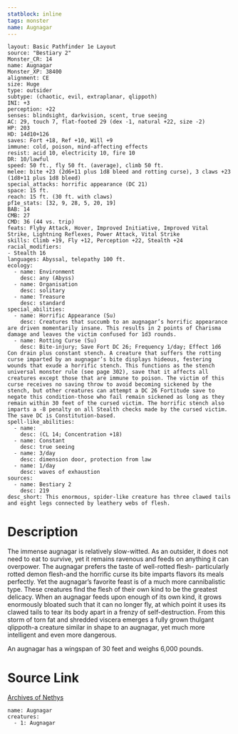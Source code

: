 ```yaml
---
statblock: inline
tags: monster
name: Augnagar
---
```

```statblock
layout: Basic Pathfinder 1e Layout
source: "Bestiary 2"
Monster_CR: 14
name: Augnagar
Monster_XP: 38400
alignment: CE
size: Huge
type: outsider
subtype: (chaotic, evil, extraplanar, qlippoth)
INI: +3
perception: +22
senses: blindsight, darkvision, scent, true seeing
AC: 29, touch 7, flat-footed 29 (dex -1, natural +22, size -2)
HP: 203
HD: 14d10+126
saves: Fort +18, Ref +10, Will +9
immune: cold, poison, mind-affecting effects
resist: acid 10, electricity 10, fire 10
DR: 10/lawful
speed: 50 ft., fly 50 ft. (average), climb 50 ft.
melee: bite +23 (2d6+11 plus 1d8 bleed and rotting curse), 3 claws +23 (1d8+11 plus 1d8 bleed)
special_attacks: horrific appearance (DC 21)
space: 15 ft.
reach: 15 ft. (30 ft. with claws)
pf1e_stats: [32, 9, 28, 5, 20, 19]
BAB: 14
CMB: 27
CMD: 36 (44 vs. trip)
feats: Flyby Attack, Hover, Improved Initiative, Improved Vital Strike, Lightning Reflexes, Power Attack, Vital Strike
skills: Climb +19, Fly +12, Perception +22, Stealth +24
racial_modifiers:
- Stealth 16
languages: Abyssal, telepathy 100 ft.
ecology:
  - name: Environment
    desc: any (Abyss)
  - name: Organisation
    desc: solitary
  - name: Treasure
    desc: standard
special_abilities:
  - name: Horrific Appearance (Su)
    desc: Creatures that succumb to an augnagar’s horrific appearance are driven momentarily insane. This results in 2 points of Charisma damage and leaves the victim confused for 1d3 rounds.
  - name: Rotting Curse (Su)
    desc: Bite-injury; Save Fort DC 26; Frequency 1/day; Effect 1d6 Con drain plus constant stench. A creature that suffers the rotting curse imparted by an augnagar’s bite displays hideous, festering wounds that exude a horrific stench. This functions as the stench universal monster rule (see page 302), save that it affects all creatures except those that are immune to poison. The victim of this curse receives no saving throw to avoid becoming sickened by the stench, but other creatures can attempt a DC 26 Fortitude save to negate this condition-those who fail remain sickened as long as they remain within 30 feet of the cursed victim. The horrific stench also imparts a -8 penalty on all Stealth checks made by the cursed victim. The save DC is Constitution-based.
spell-like_abilities:
  - name:
    desc: (CL 14; Concentration +18)
  - name: Constant
    desc: true seeing
  - name: 3/day
    desc: dimension door, protection from law
  - name: 1/day
    desc: waves of exhaustion
sources:
  - name: Bestiary 2
    desc: 219
desc_short: This enormous, spider-like creature has three clawed tails and eight legs connected by leathery webs of flesh.
```
# Description
The immense augnagar is relatively slow-witted. As an outsider, it does not need to eat to survive, yet it remains ravenous and feeds on anything it can overpower. The augnagar prefers the taste of well-rotted flesh- particularly rotted demon flesh-and the horrific curse its bite imparts flavors its meals perfectly. Yet the augnagar’s favorite feast is of a much more cannibalistic type. These creatures find the flesh of their own kind to be the greatest delicacy. When an augnagar feeds upon enough of its own kind, it grows enormously bloated such that it can no longer fly, at which point it uses its clawed tails to tear its body apart in a frenzy of self-destruction. From this storm of torn fat and shredded viscera emerges a fully grown thulgant qlippoth-a creature similar in shape to an augnagar, yet much more intelligent and even more dangerous.

An augnagar has a wingspan of 30 feet and weighs 6,000 pounds.
# Source Link
[Archives of Nethys](https://aonprd.com/MonsterDisplay.aspx?ItemName=Augnagar)
```encounter-table
name: Augnagar
creatures:
  - 1: Augnagar
```
